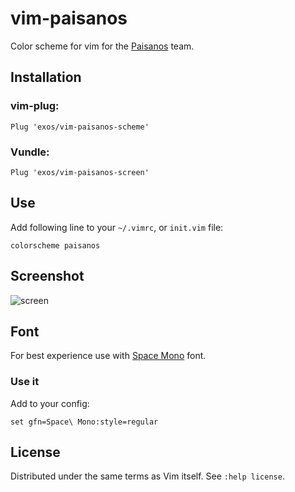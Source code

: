 # vim-paisanos

Color scheme for vim for the [Paisanos](https://www.paisanoscreando.com) team.

## Installation

### vim-plug:

    Plug 'exos/vim-paisanos-scheme'

### Vundle:

    Plug 'exos/vim-paisanos-screen'

## Use

Add following line to your `~/.vimrc`, or `init.vim` file:

```vim
colorscheme paisanos
```

## Screenshot

![screen](https://i.imgur.com/czdlq61.png)

## Font

For best experience use with [Space
Mono](https://fonts.google.com/specimen/Space+Mono) font.

### Use it

Add to your config:

    set gfn=Space\ Mono:style=regular

## License

Distributed under the same terms as Vim itself. See `:help license`.
